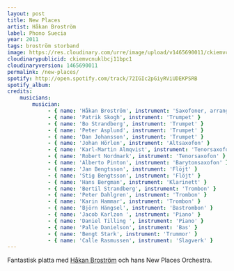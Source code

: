 ```yaml
---
layout: post
title: New Places
artist: Håkan Broström
label: Phono Suecia
year: 2011
tags: broström storband
image: https://res.cloudinary.com/urre/image/upload/v1465690011/ckiemvcnuklbcj11bpc1.jpg
cloudinarypublicid: ckiemvcnuklbcj11bpc1
cloudinaryversion: 1465690011
permalink: /new-places/
spotify: http://open.spotify.com/track/72IGIc2pGiyRViUDEKPSRB
spotify_album: 
credits:
    musicians:
        musician:
             - { name: 'Håkan Broström', instrument: 'Saxofoner, arrangemang' }
             - { name: 'Patrik Skogh', instrument: 'Trumpet' }
             - { name: 'Bo Strandberg', instrument: 'Trumpet' }
             - { name: 'Peter Asplund', instrument: 'Trumpet' }
             - { name: 'Dan Johansson', instrument: 'Trumpet' }
             - { name: 'Johan Hörlen', instrument: 'Altsaxofon' }
             - { name: 'Karl-Martin Almqvist', instrument: 'Tenorsaxofon' }
             - { name: 'Robert Nordmark', instrument: 'Tenorsaxofon' }
             - { name: 'Alberto Pinton', instrument: 'Barytonsaxofon' }
             - { name: 'Jan Bengtsson', instrument: 'Flöjt' }
             - { name: 'Stig Bengtsson', instrument: 'Flöjt' }
             - { name: 'Hans Bergman', instrument: 'Klarinett' }
             - { name: 'Bertil Strandberg', instrument: 'Trombon' }
             - { name: 'Peter Dahlgren', instrument: 'Trombon' }
             - { name: 'Karin Hammar', instrument: 'Trombon' }
             - { name: 'Björn Hängsel', instrument: 'Bastrombon' }
             - { name: 'Jacob Karlzon ', instrument: 'Piano' }
             - { name: 'Daniel Tilling ', instrument: 'Piano' }
             - { name: 'Palle Danielson', instrument: 'Bas' }
             - { name: 'Bengt Stark', instrument: 'Trummor' }
             - { name: 'Calle Rasmussen', instrument: 'Slagverk' }
---
```


Fantastisk platta med <a href="http://www.hakanbrostrom.com/?lvl=bio&amp;cat_ID=10">Håkan Broström</a> och hans New Places Orchestra.